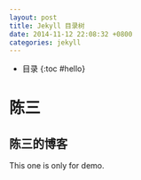 ```yaml
---
layout: post
title: Jekyll 目录树
date: 2014-11-12 22:08:32 +0800
categories: jekyll
---
```


* 目录
{:toc #hello}

# 陈三

## 陈三的博客

This one is only for demo.
